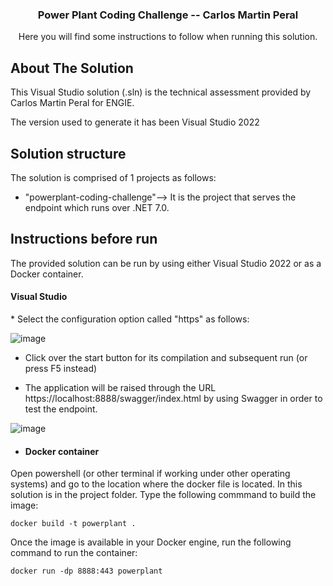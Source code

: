 <h3 align="center">Power Plant Coding Challenge -- Carlos Martin Peral</h3>

  <p align="center">
    Here you will find some instructions to follow when running this solution.
    <br />
  </p>


  <!-- ABOUT THE SOLUTION -->
## About The Solution
This Visual Studio solution (.sln) is the technical assessment provided by Carlos Martin Peral for ENGIE.

The version used to generate it has been Visual Studio 2022

## Solution structure
The solution is comprised of 1 projects as follows:
* "powerplant-coding-challenge"--> It is the project that serves the endpoint which runs over .NET 7.0. 

## Instructions before run
The provided solution can be run by using either Visual Studio 2022 or as a Docker container.

<h4>Visual Studio</h4>
* Select the configuration option called "https" as follows:

![image](https://github.com/cmperal/powerplant-coding-challenge/assets/22909132/048df846-223c-4715-9e4e-609f162be37c)

* Click over the start button for its compilation and subsequent run (or press F5 instead)

* The application will be raised through the URL https://localhost:8888/swagger/index.html by using Swagger in order to test the endpoint.

![image](https://github.com/cmperal/powerplant-coding-challenge/assets/22909132/4d1adbca-beed-44aa-b117-4abbc1bb0e21)


* <h4>Docker container</h4>

Open powershell (or other terminal if working under other operating systems) and go to the location where the docker file is located. In this solution is in the project folder. 
Type the following commmand to build the image:
```
docker build -t powerplant .
```

Once the image is available in your Docker engine, run the following command to run the container:
```
docker run -dp 8888:443 powerplant
```


